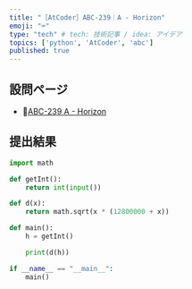 ```yaml
---
title: "［AtCoder］ABC-239｜A - Horizon"
emoji: "⌨️"
type: "tech" # tech: 技術記事 / idea: アイデア
topics: ['python', 'AtCoder', 'abc']
published: true
---
```


## 設問ページ

- 🔗[ABC-239 A - Horizon](https://atcoder.jp/contests/abc239/tasks/abc239_a)

## 提出結果

```python
import math

def getInt():
    return int(input())

def d(x):
    return math.sqrt(x * (12800000 + x))

def main():
    h = getInt()

    print(d(h))

if __name__ == "__main__":
    main()
```
